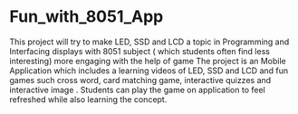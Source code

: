 # Fun_with_8051_App
This project will try to make LED, SSD and LCD a topic in Programming and Interfacing displays with 8051 subject ( which students often find less interesting) more engaging with the help of game The project  is an Mobile Application which includes a learning videos of LED, SSD and LCD and fun games such cross word, card matching game, interactive quizzes and interactive image . Students can play the game on application to feel refreshed while also learning the concept.
